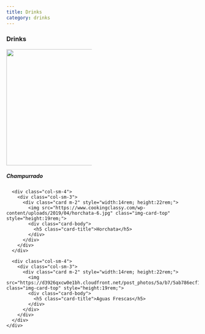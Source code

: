 ```yaml
---
title: Drinks
category: drinks
---
```

<h3 class="text-center">Drinks</h3><hl>

<div class="container-fluid content-row">
    <div class="row">
      <div class="col-sm-4">
        <div class="col-sm-3">
          <div class="card m-2" style="width:14rem; height:22rem;">
            <img src="https://www.simplyorganic.com/community/images/made/e6aa7c3426f03146/organic-dia-de-los-muertos-hot-cocoa-drink-recipe-540x54024_540_540_s_c1.jpg" class="img-card-top" style="height:19rem;">
            <div class="card-body">
              <h5 class="card-title">Champurrado</h5>
            </div>
          </div>
        </div>
      </div>

      <div class="col-sm-4">
        <div class="col-sm-3">
          <div class="card m-2" style="width:14rem; height:22rem;">
            <img src="https://www.cookingclassy.com/wp-content/uploads/2019/04/horchata-6.jpg" class="img-card-top" style="height:19rem;">
            <div class="card-body">
              <h5 class="card-title">Horchata</h5>
            </div>
          </div>
        </div>
      </div>

      <div class="col-sm-4">
        <div class="col-sm-3">
          <div class="card m-2" style="width:14rem; height:22rem;">
            <img src="https://d3926qxcw0e1bh.cloudfront.net/post_photos/5a/b7/5ab786ecf1b7b5a0dba379c034a20586.jpeg.max578.jpeg" class="img-card-top" style="height:19rem;">
            <div class="card-body">
              <h5 class="card-title">Aguas Frescas</h5>
            </div>
          </div>
        </div>
      </div>
    </div>
</div>
